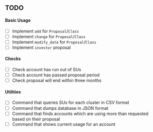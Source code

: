 TODO
---

#### Basic Usage

- [ ] Implement `add` for `Proposal`/`Class`
- [ ] Implement `change` for `Proposal`/`Class`
- [ ] Implement `modify_date` for `Proposal`/`Class`
- [ ] Implement `investor` proposal

#### Checks

- [ ] Check account has run out of SUs
- [ ] Check account has passed proposal period
- [ ] Check proposal will end within three months

#### Utilities

- [ ] Command that queries SUs for each cluster in CSV format
- [ ] Command that dumps database in JSON format
- [ ] Command that finds accounts which are using more than requested based on
  their proposal
- [ ] Command that shows current usage for an account
